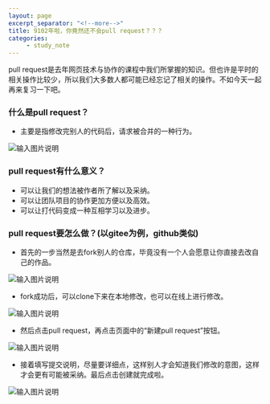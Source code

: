 ```yaml
---
layout: page
excerpt_separator: "<!--more-->"
title: 9102年啦，你竟然还不会pull request？？？
categories:
     - study_note
---
```


pull request是去年网页技术与协作的课程中我们所掌握的知识。但也许是平时的相关操作比较少，所以我们大多数人都可能已经忘记了相关的操作。不如今天一起再来复习一下吧。
<!--more-->

### 什么是pull request？
- 主要是指修改完别人的代码后，请求被合并的一种行为。

![输入图片说明](https://gitee.com/limiaohuang/Mywebsite/raw/gh-pages/assets/images/pull%20request.png)
 
### pull request有什么意义？
- 可以让我们的想法被作者所了解以及采纳。
- 可以让团队项目的协作更加方便以及高效。
- 可以让打代码变成一种互相学习以及进步。

### pull request要怎么做？(以gitee为例，github类似)
- 首先的一步当然是去fork别人的仓库，毕竟没有一个人会愿意让你直接去改自己的作品。

![输入图片说明](https://gitee.com/limiaohuang/Mywebsite/raw/gh-pages/assets/images/fork.png)
 
- fork成功后，可以clone下来在本地修改，也可以在线上进行修改。

![输入图片说明](https://gitee.com/limiaohuang/Mywebsite/raw/gh-pages/assets/images/clone.png)
 
- 然后点击pull request，再点击页面中的“新建pull request”按钮。

![输入图片说明](https://gitee.com/limiaohuang/Mywebsite/raw/gh-pages/assets/images/%E6%96%B0%E5%BB%BApull%20request.png)
 
- 接着填写提交说明，尽量要详细点，这样别人才会知道我们修改的意图，这样才会更有可能被采纳。最后点击创建就完成啦。

![输入图片说明](https://gitee.com/limiaohuang/Mywebsite/raw/gh-pages/assets/images/%E5%88%9B%E5%BB%BA.png)